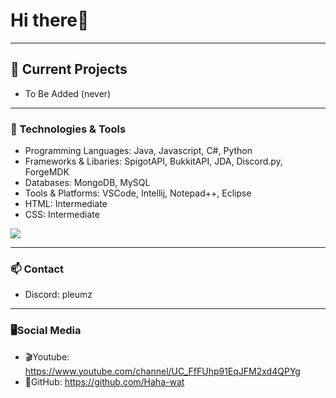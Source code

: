 # Hi there👋

<hr>

## 🔭 Current Projects
 - To Be Added (never)
 
<hr>

### 🌱 Technologies & Tools
- Programming Languages: Java, Javascript, C#, Python
- Frameworks & Libaries: SpigotAPI, BukkitAPI, JDA, Discord.py, ForgeMDK
- Databases: MongoDB, MySQL
- Tools & Platforms: VSCode, Intellij, Notepad++, Eclipse
- HTML: Intermediate
- CSS: Intermediate

<img align="center" style="padding:0" src="https://github-readme-stats.vercel.app/api?username=haha-wat&show_icons=true&count_private=true&include_all_commits=true&theme=radical">

<hr>

### 📫 Contact
- Discord: pleumz

<hr>

### 🖥️Social Media
- 🎬Youtube: https://www.youtube.com/channel/UC_FfFUhp91EqJFM2xd4QPYg 
- 💾GitHub: https://github.com/Haha-wat
